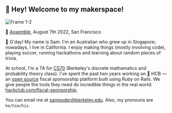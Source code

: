 ## 👋 Hey! Welcome to my makerspace!

![Frame 1-2](https://user-images.githubusercontent.com/39828164/189525330-086aadbe-956b-4d56-a039-176b5dc6efb1.jpg)

📸 [Assemble](https://www.youtube.com/watch?v=PnK4gzO6S3Q), August 7th 2022, San Francisco
  
👋 G'day! My name is Sam. I'm an Australian who grew up in Singapore; nowadays, I live in California. I enjoy making things (mostly involving code), playing soccer, running hackathons and learning about random pieces of trivia.

At school, I'm a TA for [CS70](https://www.eecs70.org/) (Berkeley's discrete mathematics and probability theory class). I've spent the past two years working on 🏦 HCB — an [open source](https://github.com/hackclub/hcb) fiscal sponsorship platform built using Ruby on Rails. We give people the tools they need do incredible things in the real world: [hackclub.com/fiscal-sponsorship](https://hackclub.com/fiscal-sponsorship).

You can email me at [sampoder@berkeley.edu](mailto:sampoder@berkeley.edu). Also, my pronouns are `he/him/his`.
